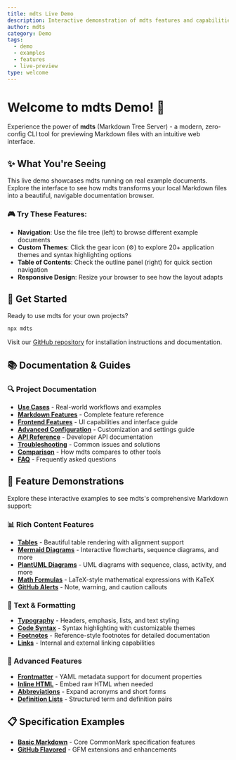 ```yaml
---
title: mdts Live Demo
description: Interactive demonstration of mdts features and capabilities
author: mdts
category: Demo
tags:
  - demo
  - examples
  - features
  - live-preview
type: welcome
---
```


# Welcome to mdts Demo! 🚀

Experience the power of **mdts** (Markdown Tree Server) - a modern, zero-config CLI tool for previewing Markdown files with an intuitive web interface.

## ✨ What You're Seeing

This live demo showcases mdts running on real example documents. Explore the interface to see how mdts transforms your local Markdown files into a beautiful, navigable documentation browser.

### 🎮 Try These Features:
- **Navigation**: Use the file tree (left) to browse different example documents
- **Custom Themes**: Click the gear icon (⚙️) to explore 20+ application themes and syntax highlighting options  
- **Table of Contents**: Check the outline panel (right) for quick section navigation
- **Responsive Design**: Resize your browser to see how the layout adapts

## 🚀 Get Started

Ready to use mdts for your own projects? 

```bash
npx mdts
```

Visit our [GitHub repository](https://github.com/unhappychoice/mdts) for installation instructions and documentation.

## 📚 Documentation & Guides

### 🔍 Project Documentation
- **[Use Cases](/docs/usecases.md)** - Real-world workflows and examples
- **[Markdown Features](/docs/markdown_features.md)** - Complete feature reference
- **[Frontend Features](/docs/frontend_features.md)** - UI capabilities and interface guide
- **[Advanced Configuration](/docs/configuration.md)** - Customization and settings guide
- **[API Reference](/docs/api.md)** - Developer API documentation
- **[Troubleshooting](/docs/troubleshooting.md)** - Common issues and solutions
- **[Comparison](/docs/comparison.md)** - How mdts compares to other tools
- **[FAQ](/docs/faq.md)** - Frequently asked questions

## 🎯 Feature Demonstrations

Explore these interactive examples to see mdts's comprehensive Markdown support:

### 📊 Rich Content Features  
- **[Tables](/example_documents/features/tables.md)** - Beautiful table rendering with alignment support
- **[Mermaid Diagrams](/example_documents/features/mermaid.md)** - Interactive flowcharts, sequence diagrams, and more
- **[PlantUML Diagrams](/example_documents/features/plantuml.md)** - UML diagrams with sequence, class, activity, and more
- **[Math Formulas](/example_documents/features/math.md)** - LaTeX-style mathematical expressions with KaTeX
- **[GitHub Alerts](/example_documents/features/alerts.md)** - Note, warning, and caution callouts

### 🎨 Text & Formatting
- **[Typography](/example_documents/features/typography.md)** - Headers, emphasis, lists, and text styling
- **[Code Syntax](/example_documents/features/code-syntax.md)** - Syntax highlighting with customizable themes
- **[Footnotes](/example_documents/features/footnotes.md)** - Reference-style footnotes for detailed documentation
- **[Links](/example_documents/features/links.md)** - Internal and external linking capabilities

### 🔧 Advanced Features
- **[Frontmatter](/example_documents/features/frontmatter.md)** - YAML metadata support for document properties
- **[Inline HTML](/example_documents/features/inline-html.md)** - Embed raw HTML when needed
- **[Abbreviations](/example_documents/features/abbreviations.md)** - Expand acronyms and short forms
- **[Definition Lists](/example_documents/features/definition-lists.md)** - Structured term and definition pairs

## 📋 Specification Examples

- **[Basic Markdown](/example_documents/specs/basic.md)** - Core CommonMark specification features
- **[GitHub Flavored](/example_documents/specs/github_flavored.md)** - GFM extensions and enhancements
